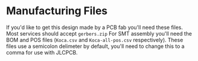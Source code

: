 # Manufacturing Files

If you'd like to get this design made by a PCB fab you'll need these files.
Most services should accept `gerbers.zip`
For SMT assembly you'll need the BOM and POS files (`Koca.csv` and `Koca-all-pos.csv` respectively). These files use a semicolon delimeter by default, you'll need to change this to a comma for use with JLCPCB.

